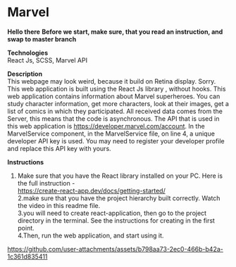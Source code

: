 # Marvel

**Hello there**
**Before we start, make sure, that you read an instruction, and swap to master branch**

**Technologies**<br/>
React Js, SCSS, Marvel API

**Description**<br/>
This webpage may look weird, because it build on Retina display. Sorry.
This web application is built using the React Js library , without hooks.
This web application contains information about Marvel superheroes.
You can study character information, get more characters, look at their images, get a list of comics in which they participated.
All received data comes from the Server, this means that the code is asynchronous.
The API that is used in this web application is https://developer.marvel.com/account.
In the MarvelService component, in the MarvelService file, on line 4, a unique developer API key is used.
You may need to register your developer profile and replace this API key with yours.

**Instructions**<br/>

1. Make sure that you have the React library installed on your PC. Here is the full instruction - <br/> https://create-react-app.dev/docs/getting-started/ <br/>
2.make sure that you have the project hierarchy built correctly. Watch the video in this readme file. <br/>
3.you will need to create react-application, then go to the project directory in the terminal. See the instructions for creating in the first point. <br/>
4.Then, run the web application, and start using it.

https://github.com/user-attachments/assets/b798aa73-2ec0-466b-b42a-1c361d835411

